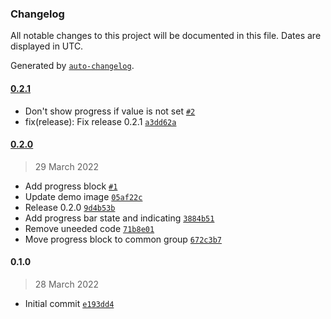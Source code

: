 ### Changelog

All notable changes to this project will be documented in this file. Dates are displayed in UTC.

Generated by [`auto-changelog`](https://github.com/CookPete/auto-changelog).

#### [0.2.1](https://github.com/eea/volto-progress-block/compare/0.2.0...0.2.1)

- Don't show progress if value is not set [`#2`](https://github.com/eea/volto-progress-block/pull/2)
- fix(release): Fix release 0.2.1 [`a3dd62a`](https://github.com/eea/volto-progress-block/commit/a3dd62afd76a3689884604fcbfd325279adbb3d4)

#### [0.2.0](https://github.com/eea/volto-progress-block/compare/0.1.0...0.2.0)

> 29 March 2022

- Add progress block [`#1`](https://github.com/eea/volto-progress-block/pull/1)
- Update demo image [`05af22c`](https://github.com/eea/volto-progress-block/commit/05af22c920f179c8711173e17bc988ff5004b812)
- Release 0.2.0 [`9d4b53b`](https://github.com/eea/volto-progress-block/commit/9d4b53b1c9a6d421ef073bfb6984c5c1330deba3)
- Add progress bar state and indicating [`3884b51`](https://github.com/eea/volto-progress-block/commit/3884b51670bf49e0cc3c837955ddf590d3c8307c)
- Remove uneeded code [`71b8e01`](https://github.com/eea/volto-progress-block/commit/71b8e0137a3e10c41a078e0dd8f7b5526ba29325)
- Move progress block to common group [`672c3b7`](https://github.com/eea/volto-progress-block/commit/672c3b75eb7bde4cef7ead982161f031d5f0d9f0)

#### 0.1.0

> 28 March 2022

- Initial commit [`e193dd4`](https://github.com/eea/volto-progress-block/commit/e193dd4825da5ad245e38a24ba918ab3a232871e)
